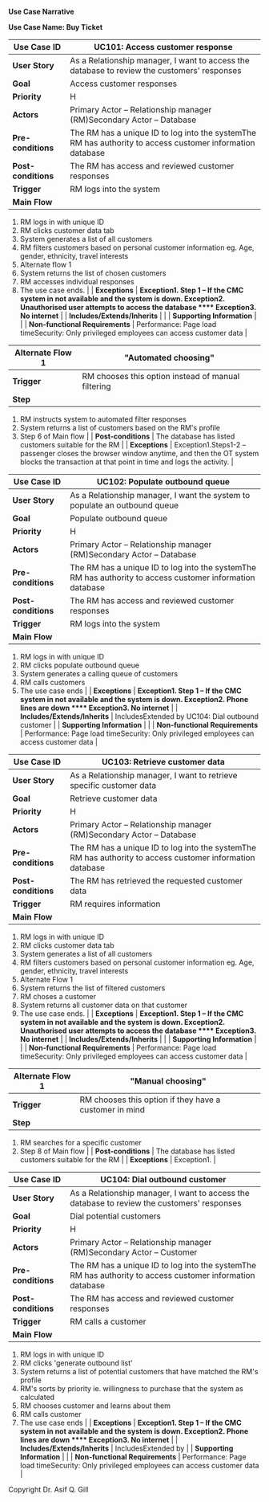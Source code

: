**Use Case Narrative**

**Use Case Name: Buy Ticket**

| **Use Case ID** | UC101: Access customer response |
| --- | --- |
| **User Story** | As a Relationship manager, I want to access the database to review the customers&#39; responses |
| **Goal** | Access customer responses |
| **Priority** | H |
| **Actors** | Primary Actor – Relationship manager (RM)Secondary Actor – Database |
| **Pre-conditions** | The RM has a unique ID to log into the systemThe RM has authority to access customer information database |
| **Post-conditions** | The RM has access and reviewed customer responses |
| **Trigger** | RM logs into the system |
| **Main Flow** |
1. RM logs in with unique ID
2. RM clicks customer data tab
3. System generates a list of all customers
4. RM filters customers based on personal customer information eg. Age, gender, ethnicity, travel interests
5. Alternate flow 1
6. System returns the list of chosen customers
7. RM accesses individual responses
8. The use case ends.
 |
| **Exceptions** | **Exception1. Step 1 – If the CMC system in not available and the system is down.
 Exception2. Unauthorised user attempts to access the database **** Exception3. No internet** |
| **Includes/Extends/Inherits** | |
| **Supporting Information** |
 |
| **Non-functional Requirements** | Performance: Page load timeSecurity: Only privileged employees can access customer data |

| **Alternate Flow 1** | &quot;Automated choosing&quot; |
| --- | --- |
| **Trigger** | RM chooses this option instead of manual filtering |
| **Step** |
1. RM instructs system to automated filter responses
2. System returns a list of customers based on the RM&#39;s profile
3. Step 6 of Main flow
 |
| **Post-conditions** | The database has listed customers suitable for the RM |
| **Exceptions** | Exception1.Steps1-2 – passenger closes the browser window anytime, and then the OT system blocks the transaction at that point in time and logs the activity. |

| **Use Case ID** | UC102: Populate outbound queue |
| --- | --- |
| **User Story** | As a Relationship manager, I want the system to populate an outbound queue |
| **Goal** | Populate outbound queue |
| **Priority** | H |
| **Actors** | Primary Actor – Relationship manager (RM)Secondary Actor – Database |
| **Pre-conditions** | The RM has a unique ID to log into the systemThe RM has authority to access customer information database |
| **Post-conditions** | The RM has access and reviewed customer responses |
| **Trigger** | RM logs into the system |
| **Main Flow** |
1. RM logs in with unique ID
2. RM clicks populate outbound queue
3. System generates a calling queue of customers
4. RM calls customers
5. The use case ends
 |
| **Exceptions** | **Exception1. Step 1 – If the CMC system in not available and the system is down.
 Exception2. Phone lines are down **** Exception3. No internet** |
| **Includes/Extends/Inherits** | IncludesExtended by UC104: Dial outbound customer |
| **Supporting Information** |
 |
| **Non-functional Requirements** | Performance: Page load timeSecurity: Only privileged employees can access customer data |

| **Use Case ID** | UC103: Retrieve customer data |
| --- | --- |
| **User Story** | As a Relationship manager, I want to retrieve specific customer data |
| **Goal** | Retrieve customer data |
| **Priority** | H |
| **Actors** | Primary Actor – Relationship manager (RM)Secondary Actor – Database |
| **Pre-conditions** | The RM has a unique ID to log into the systemThe RM has authority to access customer information database |
| **Post-conditions** | The RM has retrieved the requested customer data |
| **Trigger** | RM requires information |
| **Main Flow** |
1. RM logs in with unique ID
2. RM clicks customer data tab
3. System generates a list of all customers
4. RM filters customers based on personal customer information eg. Age, gender, ethnicity, travel interests
5. Alternate Flow 1
6. System returns the list of filtered customers
7. RM choses a customer
8. System returns all customer data on that customer
9. The use case ends.
 |
| **Exceptions** | **Exception1. Step 1 – If the CMC system in not available and the system is down.
 Exception2. Unauthorised user attempts to access the database **** Exception3. No internet** |
| **Includes/Extends/Inherits** |
 |
| **Supporting Information** |
 |
| **Non-functional Requirements** | Performance: Page load timeSecurity: Only privileged employees can access customer data |

| **Alternate Flow 1** | &quot;Manual choosing&quot; |
| --- | --- |
| **Trigger** | RM chooses this option if they have a customer in mind |
| **Step** |
1. RM searches for a specific customer
2. Step 8 of Main flow
 |
| **Post-conditions** | The database has listed customers suitable for the RM |
| **Exceptions** | Exception1. |

| **Use Case ID** | UC104: Dial outbound customer |
| --- | --- |
| **User Story** | As a Relationship manager, I want to access the database to review the customers&#39; responses |
| **Goal** | Dial potential customers |
| **Priority** | H |
| **Actors** | Primary Actor – Relationship manager (RM)Secondary Actor – Customer |
| **Pre-conditions** | The RM has a unique ID to log into the systemThe RM has authority to access customer information database |
| **Post-conditions** | The RM has access and reviewed customer responses |
| **Trigger** | RM calls a customer |
| **Main Flow** |
1. RM logs in with unique ID
2. RM clicks &#39;generate outbound list&#39;
3. System returns a list of potential customers that have matched the RM&#39;s profile
4. RM&#39;s sorts by priority ie. willingness to purchase that the system as calculated
5. RM chooses customer and learns about them
6. RM calls customer
7. The use case ends
 |
| **Exceptions** | **Exception1. Step 1 – If the CMC system in not available and the system is down.
 Exception2. Phone lines are down **** Exception3. No internet** |
| **Includes/Extends/Inherits** | IncludesExtended by |
| **Supporting Information** |
 |
| **Non-functional Requirements** | Performance: Page load timeSecurity: Only privileged employees can access customer data |

Copyright Dr. Asif Q. Gill

